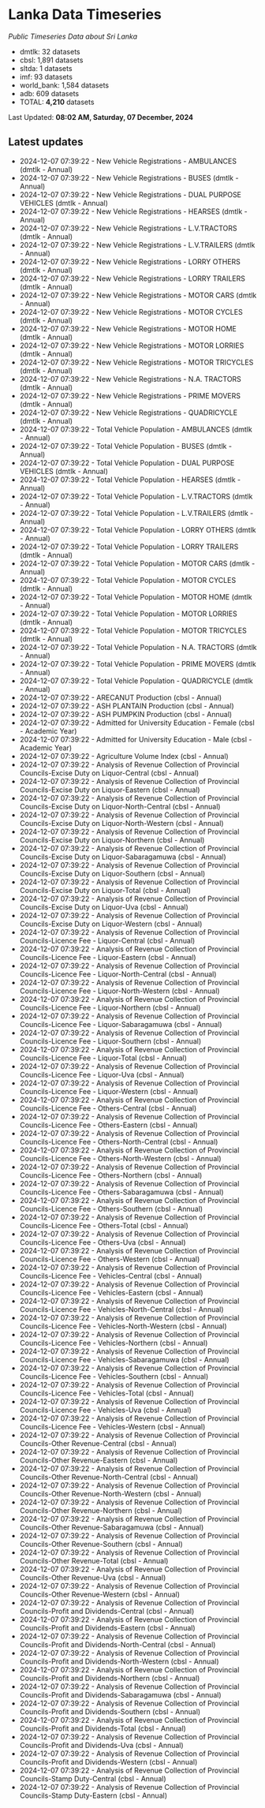 # Lanka Data Timeseries
*Public Timeseries Data about Sri Lanka*

* dmtlk: 32 datasets
* cbsl: 1,891 datasets
* sltda: 1 datasets
* imf: 93 datasets
* world_bank: 1,584 datasets
* adb: 609 datasets
* TOTAL: **4,210** datasets

Last Updated: **08:02 AM, Saturday, 07 December, 2024**

## Latest updates

* 2024-12-07 07:39:22 - New Vehicle Registrations - AMBULANCES (dmtlk - Annual)
* 2024-12-07 07:39:22 - New Vehicle Registrations - BUSES (dmtlk - Annual)
* 2024-12-07 07:39:22 - New Vehicle Registrations - DUAL PURPOSE VEHICLES (dmtlk - Annual)
* 2024-12-07 07:39:22 - New Vehicle Registrations - HEARSES (dmtlk - Annual)
* 2024-12-07 07:39:22 - New Vehicle Registrations - L.V.TRACTORS (dmtlk - Annual)
* 2024-12-07 07:39:22 - New Vehicle Registrations - L.V.TRAILERS (dmtlk - Annual)
* 2024-12-07 07:39:22 - New Vehicle Registrations - LORRY OTHERS (dmtlk - Annual)
* 2024-12-07 07:39:22 - New Vehicle Registrations - LORRY TRAILERS (dmtlk - Annual)
* 2024-12-07 07:39:22 - New Vehicle Registrations - MOTOR CARS (dmtlk - Annual)
* 2024-12-07 07:39:22 - New Vehicle Registrations - MOTOR CYCLES (dmtlk - Annual)
* 2024-12-07 07:39:22 - New Vehicle Registrations - MOTOR HOME (dmtlk - Annual)
* 2024-12-07 07:39:22 - New Vehicle Registrations - MOTOR LORRIES (dmtlk - Annual)
* 2024-12-07 07:39:22 - New Vehicle Registrations - MOTOR TRICYCLES (dmtlk - Annual)
* 2024-12-07 07:39:22 - New Vehicle Registrations - N.A. TRACTORS (dmtlk - Annual)
* 2024-12-07 07:39:22 - New Vehicle Registrations - PRIME MOVERS (dmtlk - Annual)
* 2024-12-07 07:39:22 - New Vehicle Registrations - QUADRICYCLE (dmtlk - Annual)
* 2024-12-07 07:39:22 - Total Vehicle Population - AMBULANCES (dmtlk - Annual)
* 2024-12-07 07:39:22 - Total Vehicle Population - BUSES (dmtlk - Annual)
* 2024-12-07 07:39:22 - Total Vehicle Population - DUAL PURPOSE VEHICLES (dmtlk - Annual)
* 2024-12-07 07:39:22 - Total Vehicle Population - HEARSES (dmtlk - Annual)
* 2024-12-07 07:39:22 - Total Vehicle Population - L.V.TRACTORS (dmtlk - Annual)
* 2024-12-07 07:39:22 - Total Vehicle Population - L.V.TRAILERS (dmtlk - Annual)
* 2024-12-07 07:39:22 - Total Vehicle Population - LORRY OTHERS (dmtlk - Annual)
* 2024-12-07 07:39:22 - Total Vehicle Population - LORRY TRAILERS (dmtlk - Annual)
* 2024-12-07 07:39:22 - Total Vehicle Population - MOTOR CARS (dmtlk - Annual)
* 2024-12-07 07:39:22 - Total Vehicle Population - MOTOR CYCLES (dmtlk - Annual)
* 2024-12-07 07:39:22 - Total Vehicle Population - MOTOR HOME (dmtlk - Annual)
* 2024-12-07 07:39:22 - Total Vehicle Population - MOTOR LORRIES (dmtlk - Annual)
* 2024-12-07 07:39:22 - Total Vehicle Population - MOTOR TRICYCLES (dmtlk - Annual)
* 2024-12-07 07:39:22 - Total Vehicle Population - N.A. TRACTORS (dmtlk - Annual)
* 2024-12-07 07:39:22 - Total Vehicle Population - PRIME MOVERS (dmtlk - Annual)
* 2024-12-07 07:39:22 - Total Vehicle Population - QUADRICYCLE (dmtlk - Annual)
* 2024-12-07 07:39:22 - ARECANUT Production (cbsl - Annual)
* 2024-12-07 07:39:22 - ASH PLANTAIN Production (cbsl - Annual)
* 2024-12-07 07:39:22 - ASH PUMPKIN Production (cbsl - Annual)
* 2024-12-07 07:39:22 - Admitted for University Education - Female (cbsl - Academic Year)
* 2024-12-07 07:39:22 - Admitted for University Education - Male (cbsl - Academic Year)
* 2024-12-07 07:39:22 - Agriculture Volume Index (cbsl - Annual)
* 2024-12-07 07:39:22 - Analysis of Revenue Collection of Provincial Councils-Excise Duty on Liquor-Central (cbsl - Annual)
* 2024-12-07 07:39:22 - Analysis of Revenue Collection of Provincial Councils-Excise Duty on Liquor-Eastern (cbsl - Annual)
* 2024-12-07 07:39:22 - Analysis of Revenue Collection of Provincial Councils-Excise Duty on Liquor-North-Central (cbsl - Annual)
* 2024-12-07 07:39:22 - Analysis of Revenue Collection of Provincial Councils-Excise Duty on Liquor-North-Western (cbsl - Annual)
* 2024-12-07 07:39:22 - Analysis of Revenue Collection of Provincial Councils-Excise Duty on Liquor-Northern (cbsl - Annual)
* 2024-12-07 07:39:22 - Analysis of Revenue Collection of Provincial Councils-Excise Duty on Liquor-Sabaragamuwa (cbsl - Annual)
* 2024-12-07 07:39:22 - Analysis of Revenue Collection of Provincial Councils-Excise Duty on Liquor-Southern (cbsl - Annual)
* 2024-12-07 07:39:22 - Analysis of Revenue Collection of Provincial Councils-Excise Duty on Liquor-Total (cbsl - Annual)
* 2024-12-07 07:39:22 - Analysis of Revenue Collection of Provincial Councils-Excise Duty on Liquor-Uva (cbsl - Annual)
* 2024-12-07 07:39:22 - Analysis of Revenue Collection of Provincial Councils-Excise Duty on Liquor-Western (cbsl - Annual)
* 2024-12-07 07:39:22 - Analysis of Revenue Collection of Provincial Councils-Licence Fee - Liquor-Central (cbsl - Annual)
* 2024-12-07 07:39:22 - Analysis of Revenue Collection of Provincial Councils-Licence Fee - Liquor-Eastern (cbsl - Annual)
* 2024-12-07 07:39:22 - Analysis of Revenue Collection of Provincial Councils-Licence Fee - Liquor-North-Central (cbsl - Annual)
* 2024-12-07 07:39:22 - Analysis of Revenue Collection of Provincial Councils-Licence Fee - Liquor-North-Western (cbsl - Annual)
* 2024-12-07 07:39:22 - Analysis of Revenue Collection of Provincial Councils-Licence Fee - Liquor-Northern (cbsl - Annual)
* 2024-12-07 07:39:22 - Analysis of Revenue Collection of Provincial Councils-Licence Fee - Liquor-Sabaragamuwa (cbsl - Annual)
* 2024-12-07 07:39:22 - Analysis of Revenue Collection of Provincial Councils-Licence Fee - Liquor-Southern (cbsl - Annual)
* 2024-12-07 07:39:22 - Analysis of Revenue Collection of Provincial Councils-Licence Fee - Liquor-Total (cbsl - Annual)
* 2024-12-07 07:39:22 - Analysis of Revenue Collection of Provincial Councils-Licence Fee - Liquor-Uva (cbsl - Annual)
* 2024-12-07 07:39:22 - Analysis of Revenue Collection of Provincial Councils-Licence Fee - Liquor-Western (cbsl - Annual)
* 2024-12-07 07:39:22 - Analysis of Revenue Collection of Provincial Councils-Licence Fee - Others-Central (cbsl - Annual)
* 2024-12-07 07:39:22 - Analysis of Revenue Collection of Provincial Councils-Licence Fee - Others-Eastern (cbsl - Annual)
* 2024-12-07 07:39:22 - Analysis of Revenue Collection of Provincial Councils-Licence Fee - Others-North-Central (cbsl - Annual)
* 2024-12-07 07:39:22 - Analysis of Revenue Collection of Provincial Councils-Licence Fee - Others-North-Western (cbsl - Annual)
* 2024-12-07 07:39:22 - Analysis of Revenue Collection of Provincial Councils-Licence Fee - Others-Northern (cbsl - Annual)
* 2024-12-07 07:39:22 - Analysis of Revenue Collection of Provincial Councils-Licence Fee - Others-Sabaragamuwa (cbsl - Annual)
* 2024-12-07 07:39:22 - Analysis of Revenue Collection of Provincial Councils-Licence Fee - Others-Southern (cbsl - Annual)
* 2024-12-07 07:39:22 - Analysis of Revenue Collection of Provincial Councils-Licence Fee - Others-Total (cbsl - Annual)
* 2024-12-07 07:39:22 - Analysis of Revenue Collection of Provincial Councils-Licence Fee - Others-Uva (cbsl - Annual)
* 2024-12-07 07:39:22 - Analysis of Revenue Collection of Provincial Councils-Licence Fee - Others-Western (cbsl - Annual)
* 2024-12-07 07:39:22 - Analysis of Revenue Collection of Provincial Councils-Licence Fee - Vehicles-Central (cbsl - Annual)
* 2024-12-07 07:39:22 - Analysis of Revenue Collection of Provincial Councils-Licence Fee - Vehicles-Eastern (cbsl - Annual)
* 2024-12-07 07:39:22 - Analysis of Revenue Collection of Provincial Councils-Licence Fee - Vehicles-North-Central (cbsl - Annual)
* 2024-12-07 07:39:22 - Analysis of Revenue Collection of Provincial Councils-Licence Fee - Vehicles-North-Western (cbsl - Annual)
* 2024-12-07 07:39:22 - Analysis of Revenue Collection of Provincial Councils-Licence Fee - Vehicles-Northern (cbsl - Annual)
* 2024-12-07 07:39:22 - Analysis of Revenue Collection of Provincial Councils-Licence Fee - Vehicles-Sabaragamuwa (cbsl - Annual)
* 2024-12-07 07:39:22 - Analysis of Revenue Collection of Provincial Councils-Licence Fee - Vehicles-Southern (cbsl - Annual)
* 2024-12-07 07:39:22 - Analysis of Revenue Collection of Provincial Councils-Licence Fee - Vehicles-Total (cbsl - Annual)
* 2024-12-07 07:39:22 - Analysis of Revenue Collection of Provincial Councils-Licence Fee - Vehicles-Uva (cbsl - Annual)
* 2024-12-07 07:39:22 - Analysis of Revenue Collection of Provincial Councils-Licence Fee - Vehicles-Western (cbsl - Annual)
* 2024-12-07 07:39:22 - Analysis of Revenue Collection of Provincial Councils-Other Revenue-Central (cbsl - Annual)
* 2024-12-07 07:39:22 - Analysis of Revenue Collection of Provincial Councils-Other Revenue-Eastern (cbsl - Annual)
* 2024-12-07 07:39:22 - Analysis of Revenue Collection of Provincial Councils-Other Revenue-North-Central (cbsl - Annual)
* 2024-12-07 07:39:22 - Analysis of Revenue Collection of Provincial Councils-Other Revenue-North-Western (cbsl - Annual)
* 2024-12-07 07:39:22 - Analysis of Revenue Collection of Provincial Councils-Other Revenue-Northern (cbsl - Annual)
* 2024-12-07 07:39:22 - Analysis of Revenue Collection of Provincial Councils-Other Revenue-Sabaragamuwa (cbsl - Annual)
* 2024-12-07 07:39:22 - Analysis of Revenue Collection of Provincial Councils-Other Revenue-Southern (cbsl - Annual)
* 2024-12-07 07:39:22 - Analysis of Revenue Collection of Provincial Councils-Other Revenue-Total (cbsl - Annual)
* 2024-12-07 07:39:22 - Analysis of Revenue Collection of Provincial Councils-Other Revenue-Uva (cbsl - Annual)
* 2024-12-07 07:39:22 - Analysis of Revenue Collection of Provincial Councils-Other Revenue-Western (cbsl - Annual)
* 2024-12-07 07:39:22 - Analysis of Revenue Collection of Provincial Councils-Profit and Dividends-Central (cbsl - Annual)
* 2024-12-07 07:39:22 - Analysis of Revenue Collection of Provincial Councils-Profit and Dividends-Eastern (cbsl - Annual)
* 2024-12-07 07:39:22 - Analysis of Revenue Collection of Provincial Councils-Profit and Dividends-North-Central (cbsl - Annual)
* 2024-12-07 07:39:22 - Analysis of Revenue Collection of Provincial Councils-Profit and Dividends-North-Western (cbsl - Annual)
* 2024-12-07 07:39:22 - Analysis of Revenue Collection of Provincial Councils-Profit and Dividends-Northern (cbsl - Annual)
* 2024-12-07 07:39:22 - Analysis of Revenue Collection of Provincial Councils-Profit and Dividends-Sabaragamuwa (cbsl - Annual)
* 2024-12-07 07:39:22 - Analysis of Revenue Collection of Provincial Councils-Profit and Dividends-Southern (cbsl - Annual)
* 2024-12-07 07:39:22 - Analysis of Revenue Collection of Provincial Councils-Profit and Dividends-Total (cbsl - Annual)
* 2024-12-07 07:39:22 - Analysis of Revenue Collection of Provincial Councils-Profit and Dividends-Uva (cbsl - Annual)
* 2024-12-07 07:39:22 - Analysis of Revenue Collection of Provincial Councils-Profit and Dividends-Western (cbsl - Annual)
* 2024-12-07 07:39:22 - Analysis of Revenue Collection of Provincial Councils-Stamp Duty-Central (cbsl - Annual)
* 2024-12-07 07:39:22 - Analysis of Revenue Collection of Provincial Councils-Stamp Duty-Eastern (cbsl - Annual)